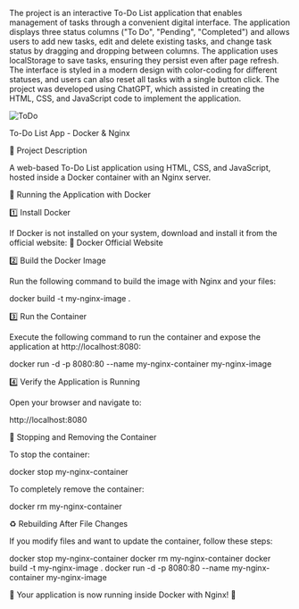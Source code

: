 The project is an interactive To-Do List application that enables management of tasks through a convenient digital interface. The application displays three status columns ("To Do", "Pending", "Completed") and allows users to add new tasks, edit and delete existing tasks, and change task status by dragging and dropping between columns. The application uses localStorage to save tasks, ensuring they persist even after page refresh. The interface is styled in a modern design with color-coding for different statuses, and users can also reset all tasks with a single button click. The project was developed using ChatGPT, which assisted in creating the HTML, CSS, and JavaScript code to implement the application.

![ToDo](https://github.com/user-attachments/assets/05fd0061-59a2-43a8-9720-06f4244d30f8)

To-Do List App - Docker & Nginx

📌 Project Description

A web-based To-Do List application using HTML, CSS, and JavaScript, hosted inside a Docker container with an Nginx server.

🚀 Running the Application with Docker

1️⃣ Install Docker

If Docker is not installed on your system, download and install it from the official website:
🔗 Docker Official Website

2️⃣ Build the Docker Image

Run the following command to build the image with Nginx and your files:

 docker build -t my-nginx-image .

3️⃣ Run the Container

Execute the following command to run the container and expose the application at http://localhost:8080:

 docker run -d -p 8080:80 --name my-nginx-container my-nginx-image

4️⃣ Verify the Application is Running

Open your browser and navigate to:

http://localhost:8080

🛑 Stopping and Removing the Container

To stop the container:

 docker stop my-nginx-container

To completely remove the container:

 docker rm my-nginx-container

♻️ Rebuilding After File Changes

If you modify files and want to update the container, follow these steps:

 docker stop my-nginx-container
 docker rm my-nginx-container
 docker build -t my-nginx-image .
 docker run -d -p 8080:80 --name my-nginx-container my-nginx-image

📌 Your application is now running inside Docker with Nginx! 🎉
